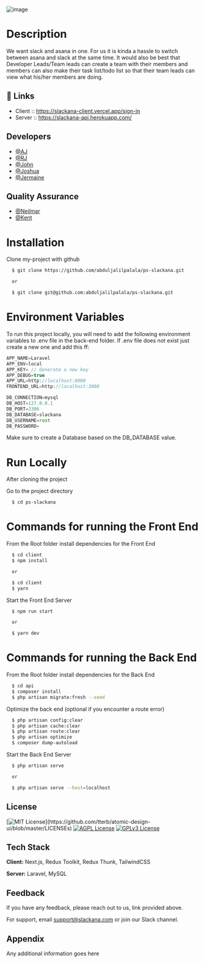 ![image](https://user-images.githubusercontent.com/104751512/194766756-69dcab05-cd18-40cd-a2b0-ad4c44bdfee7.png)

# Description

We want slack and asana in one. For us it is kinda a hassle to switch between asana and slack at the same time. It would also be best that Developer Leads/Team leads can create a team with their members and members can also make their task list/todo list so that their team leads can view what his/her members are doing.

## 🔗 Links

- Client :: https://slackana-client.vercel.app/sign-in
- Server :: https://slackana-api.herokuapp.com/

## Developers

- [@AJ](https://github.com/abduljalilpalala)
- [@RJ](https://github.com/rogeliojohnoliverio)
- [@John](https://github.com/johnpaul-sun)
- [@Joshua](https://github.com/jsvelte)
- [@Jermaine](https://github.com/marcjermainepontiveros-sun)

## Quality Assurance

- [@Neilmar](https://github.com/NielmarLaurente)
- [@Kent](https://github.com/ipilikent)

# Installation

Clone my-project with github

```bash
  $ git clone https://github.com/abduljalilpalala/ps-slackana.git

  or

  $ git clone git@github.com:abduljalilpalala/ps-slackana.git
```

# Environment Variables

To run this project locally, you will need to add the following environment variables to .env file in the back-end folder.
If .env file does not exist just create a new one and add this ff:

```javascript
APP_NAME=Laravel
APP_ENV=local
APP_KEY= // Generate a new key
APP_DEBUG=true
APP_URL=http://localhost:8000
FRONTEND_URL=http://localhost:3000

DB_CONNECTION=mysql
DB_HOST=127.0.0.1
DB_PORT=3306
DB_DATABASE=slackana
DB_USERNAME=root
DB_PASSWORD=
```

Make sure to create a Database based on the DB_DATABASE value.

# Run Locally

After cloning the project

Go to the project directory

```bash
  $ cd ps-slackana
```

# Commands for running the Front End

From the Root folder install dependencies for the Front End

```bash
  $ cd client
  $ npm install

  or

  $ cd client
  $ yarn
```

Start the Front End Server

```bash
  $ npm run start

  or

  $ yarn dev
```

# Commands for running the Back End

From the Root folder install dependencies for the Back End

```bash
  $ cd api
  $ composer install
  $ php artisan migrate:fresh --seed
```

Optimize the back end (optional if you encounter a route error)

```bash
  $ php artisan config:clear
  $ php artisan cache:clear
  $ php artisan route:clear
  $ php artisan optimize
  $ composer dump-autoload
```

Start the Back End Server

```bash
  $ php artisan serve

  or

  $ php artisan serve --host=localhost
```

## License

[![MIT License](https://img.shields.io/apm/l/atomic-design-ui.svg?)](https://github.com/tterb/atomic-design-ui/blob/master/LICENSEs)
[![AGPL License](https://img.shields.io/badge/license-AGPL-blue.svg)](http://www.gnu.org/licenses/agpl-3.0)
[![GPLv3 License](https://img.shields.io/badge/License-GPL%20v3-yellow.svg)](https://opensource.org/licenses/)

## Tech Stack

**Client:** Next.js, Redux Toolkit, Redux Thunk, TailwindCSS

**Server:** Laravel, MySQL

## Feedback

If you have any feedback, please reach out to us, link provided above.

For support, email support@slackana.com or join our Slack channel.

## Appendix

Any additional information goes here
